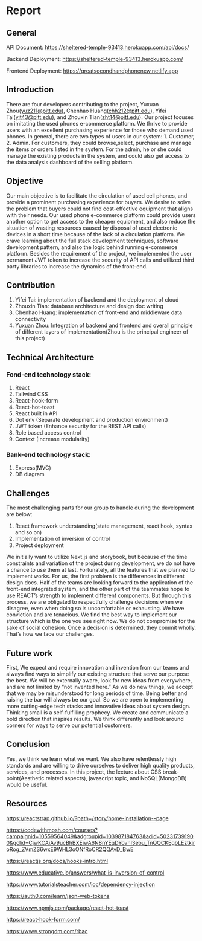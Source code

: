 # Report

## General

API Document: https://sheltered-temple-93413.herokuapp.com/api/docs/

Backend Deployment: https://sheltered-temple-93413.herokuapp.com/

Frontend Deployment: https://greatsecondhandphonenew.netlify.app

## Introduction

There are four developers contributing to the project, Yuxuan Zhou(yuz211@pitt.edu), Chenhao Huang(chh212@pitt.edu), Yifei Tai(yit43@pitt.edu), and Zhouxin Tian(zht14@pitt.edu). Our project focuses on imitating the used phones e-commerce platform. We thrive to provide users with an excellent purchasing experience for those who demand used phones. In general, there are two types of users in our system: 1. Customer, 2. Admin. For customers, they could browse,select, purchase and manage the items or orders listed in the system. For the admin, he or she could manage the existing products in the system, and could also get access to the data analysis dashboard of the selling platform.

## Objective

Our main objective is to facilitate the circulation of used cell phones, and provide a prominent purchasing experience for buyers. We desire to solve the problem that buyers could not find cost-effective equipment that aligns with their needs. Our used phone e-commerce platform could provide users another option to get access to the cheaper equipment, and also reduce the situation of wasting resources caused by disposal of used electronic devices in a short time because of the lack of a circulation platform. We crave learning about the full stack development techniques, software development pattern, and also the logic behind running e-commerce platform. Besides the requirement of the project, we implemented the user permanent JWT token to increase the security of API calls and utilized third party libraries to increase the dynamics of the front-end.

## Contribution

1. Yifei Tai: implementation of backend and the deployment of cloud
2. Zhouxin Tian: database architecture and design doc writing
3. Chenhao Huang: implementation of front-end and middleware data connectivity
4. Yuxuan Zhou: Integration of backend and frontend and overall principle of different layers of implementation(Zhou is the principal engineer of this project)

## Technical Architecture

### Fond-end technology stack:

1. React
2. Tailwind CSS
3. React-hook-form
4. React-hot-toast
5. React built in API
6. Dot env (Separate development and production environment)
7. JWT token (Enhance security for the REST API calls)
8. Role based access control
9. Context (Increase modularity)

### Bank-end technology stack:

1. Express(MVC)
2. DB diagram

## Challenges

The most challenging parts for our group to handle during the development are below:

1. React framework understanding(state management, react hook, syntax and so on)
2. Implementation of inversion of control
3. Project deployment

We initially want to utilize Next.js and storybook, but because of the time constraints and variation of the project during development, we do not have a chance to use them at last. Fortunately, all the features that we planned to implement works. For us, the first problem is the differences in different design docs. Half of the teams are looking forward to the application of the front-end integrated system, and the other part of the teammates hope to use REACT’s strength to implement different components. But through this process, we are obligated to respectfully challenge decisions when we disagree, even when doing so is uncomfortable or exhausting. We have conviction and are tenacious. We find the best way to implement our structure which is the one you see right now. We do not compromise for the sake of social cohesion. Once a decision is determined, they commit wholly. That’s how we face our challenges.

## Future work

First, We expect and require innovation and invention from our teams and always find ways to simplify our existing structure that serve our purpose the best. We will be externally aware, look for new ideas from everywhere, and are not limited by “not invented here.” As we do new things, we accept that we may be misunderstood for long periods of time. Being better and raising the bar will always be our goal. So we are open to implementing more cutting-edge tech stacks and innovative ideas about system design. Thinking small is a self-fulfilling prophecy. We create and communicate a bold direction that inspires results. We think differently and look around corners for ways to serve our potential customers.

## Conclusion

Yes, we think we learn what we want. We also have relentlessly high standards and are willing to drive ourselves to deliver high quality products, services, and processes. In this project, the lecture about CSS break-point(Aesthetic related aspects), javascript topic, and NoSQL(MongoDB) would be useful.

## Resources

https://reactstrap.github.io/?path=/story/home-installation--page

https://codewithmosh.com/courses?campaignid=10559564049&adgroupid=103987184763&adid=502317391900&gclid=CjwKCAiAv9ucBhBXEiwA6N8nYEqDYovnI3ebu_TnQQCKEgbLEztkjroRog_ZVmZS6wxE9WHL3oONfRoCR2QQAvD_BwE

https://reactjs.org/docs/hooks-intro.html

https://www.educative.io/answers/what-is-inversion-of-control

https://www.tutorialsteacher.com/ioc/dependency-injection

https://auth0.com/learn/json-web-tokens

https://www.npmjs.com/package/react-hot-toast

https://react-hook-form.com/

https://www.strongdm.com/rbac
